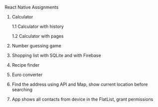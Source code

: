 React Native Assignments
1. Calculator

   1.1 Calculator with history

   1.2 Calculator with pages

3. Number guessing game
4. Shopping list with SQLite and with Firebase
6. Recipe finder
7. Euro converter
8. Find the address using API and Map, show current location before searching
9. App shows all contacts from device in the FlatList, grant permissions
